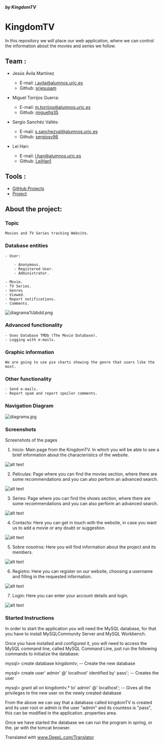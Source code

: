 ***by KingdomTV***
# KingdomTV
In this repository we will place our web application, where we can control the information about the movies and series we follow.

## Team : 

- Jesús Ávila Martínez

	- E-mail: j.avila@alumnos.urjc.es 
	- Github: [srjesusam](https://github.com/srjesusam )
	
- Miguel Torrijos Guerra:

	- E-mail: m.torrijos@alumnos.urjc.es
	- Github: [migueltg35](https://github.com/migueltg35 )
	
- Sergio Sanchéz Vallés:

	- E-mail: s.sanchezval@alumnos.urjc.es
	- Github: [sergiosv96](https://github.com/sergiosv96 )
	
- Lei Han:

	- E-mail: l.han@alumnos.urjc.es
	- Github: [LeiHan1](https://github.com/LeiHan1 )

## Tools :

- [GitHub Projects](https://github.com/SergioSV96/kingdomTV/projects/1?fullscreen=true)
- [Project](https://github.com/SergioSV96/kingdomTV)

## About the project:

### Topic
	Movies and TV Series tracking Website.
### Database entities

	- User:
	
		- Anonymous.
		- Registered User.
		- Administrator.
		
	- Movie.
	- TV Series.
	- Genres
	- Viewed.
	- Report notifications.
	- Comments.
	
![diagrama%bbdd.png](https://github.com/SergioSV96/kingdomTV/blob/master/KingdomTV_ScreenShots/diagrama%20bbdd.png)	
	
### Advanced functionality

	- Uses Database TMDb (The Movie Database).
	- Logging with e-mails.
	
	
### Graphic information
	We are going to use pie charts showing the genre that users like the most.
	
### Other functionality
	
	- Send e-mails.
	- Report spam and report spoiler comments.

### Navigation Diagram
![diagrama.jpg](https://github.com/SergioSV96/kingdomTV/blob/master/KingdomTV_ScreenShots/diagrama.JPG)

### Screenshots
Screenshots of the pages

1. Inicio: Main page from the KingdomTV. In which you will be able to see a brief information about the characteristics of the website.

![alt text](https://github.com/SergioSV96/kingdomTV/blob/master/KingdomTV_ScreenShots/Captura%20de%20pantalla%20(13).png "Index")

2. Peliculas: Page where you can find the movies section, where there are some recommendations and you can also perform an advanced search.

![alt text](https://github.com/SergioSV96/kingdomTV/blob/master/KingdomTV_ScreenShots/Captura%20de%20pantalla%20(14).png "Peliculas")

3. Series:  Page where you can find the shows section, where there are some recommendations and you can also perform an advanced search.

![alt text](https://github.com/SergioSV96/kingdomTV/blob/master/KingdomTV_ScreenShots/Captura%20de%20pantalla%20(15).png "Series")

4. Contacto: Here you can get in touch with the website, in case you want us to add a movie or any doubt or suggestion.

![alt text](https://github.com/SergioSV96/kingdomTV/blob/master/KingdomTV_ScreenShots/Captura%20de%20pantalla%20(17).png "Contacto")

5. Sobre nosotros: Here you will find information about the project and its members.

![alt text](https://github.com/SergioSV96/kingdomTV/blob/master/KingdomTV_ScreenShots/5.JPG "Product")

6. Registro: Here you can register on our website, choosing a username and filling in the requested information.

![alt text](https://github.com/SergioSV96/kingdomTV/blob/master/KingdomTV_ScreenShots/6.JPG "Registro")

7. Login: Here you can enter your account details and login.

![alt text](https://github.com/SergioSV96/kingdomTV/blob/master/KingdomTV_ScreenShots/7.JPG "Login")

### Started Instructions
In order to start the application you will need the MySQL database, for that you have to install MySQLCommunity Server and MySQL Workbench.

Once you have installed and configured it, you will need to access the MySQL command line, called MySQL Command Line, just run the following commands to initialize the database:

mysql> create database kingdomtv; -- Create the new database

mysql> create user' admin' @' localhost' identified by' pass'; -- Creates the user

mysql> grant all on kingdomtv.* to' admin' @' localhost'; -- Gives all the privileges to the new user on the newly created database

From the above we can say that a database called kingdomTV is created and its user root or admin is the user "admin" and its countess is "pass", this can be modified in the application. properties area.

Once we have started the database we can run the program in spring, or the. jar with the tomcat browser.

Translated with www.DeepL.com/Translator

